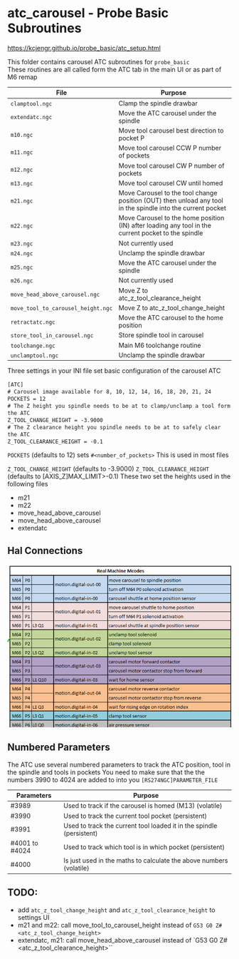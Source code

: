 # atc_carousel - Probe Basic Subroutines

https://kcjengr.github.io/probe_basic/atc_setup.html

This folder contains carousel ATC subroutines for `probe_basic`  
These routines are all called form the ATC tab in the main UI or as part of M6 remap

| File                               | Purpose                                            |
|------------------------------------|----------------------------------------------------|
| `clamptool.ngc`                    | Clamp the spindle drawbar                          |
| `extendatc.ngc`                    | Move the ATC carousel under the spindle            |
| `m10.ngc`                          | Move tool carousel best direction to pocket P      |
| `m11.ngc`                          | Move tool carousel CCW P number of pockets         |
| `m12.ngc`                          | Move tool carousel CW P number of pockets          |
| `m13.ngc`                          | Move tool carousel CW until homed                  |
| `m21.ngc`                          | Move Carousel to the tool change position (OUT) then unload any tool in the spindle into the current pocket  |
| `m22.ngc`                          | Move Carousel to the home position (IN) after loading any tool in the current pocket to the spindle |
| `m23.ngc`                          | Not currently used                                 |
| `m24.ngc`                          | Unclamp the spindle drawbar                        |
| `m25.ngc`                          | Move the ATC carousel under the spindle            |
| `m26.ngc`                          | Not currently used                                 |
| `move_head_above_carousel.ngc`     | Move Z to atc_z_tool_clearance_height              |
| `move_tool_to_carousel_height.ngc` | Move Z to atc_z_tool_change_height                 |
| `retractatc.ngc`                   | Move the ATC carousel to the home position         |
| `store_tool_in_carousel.ngc`       | Store spindle tool in carousel                     |
| `toolchange.ngc`                   | Main M6 toolchange routine                         |
| `unclamptool.ngc`                  | Unclamp the spindle drawbar                        |


Three settings in your INI file set basic configuration of the carousel ATC

```
[ATC]
# Carousel image available for 8, 10, 12, 14, 16, 18, 20, 21, 24
POCKETS = 12
# The Z height you spindle needs to be at to clamp/unclamp a tool form the ATC
Z_TOOL_CHANGE_HEIGHT = -3.9000
# The Z clearance height you spindle needs to be at to safely clear the ATC
Z_TOOL_CLEARANCE_HEIGHT = -0.1

```

`POCKETS` (defaults to 12) sets `#<number_of_pockets>`
This is used in most files


`Z_TOOL_CHANGE_HEIGHT` (defaults to -3.9000)
`Z_TOOL_CLEARANCE_HEIGHT` (defaults to [AXIS_Z]MAX_LIMIT>-0.1)
These two set the heights used in the following files 

* m21
* m22
* move_head_above_carousel
* move_head_above_carousel
* extendatc

## Hal Connections

![HAL Connections need for ATC](/docs_src/source/images/atc_carousel_connections.png)

## Numbered Parameters

The ATC use several numbered parameters to track the ATC position, tool in the spindle and tools in pockets
You need to make sure that the the numbers 3990 to 4024 are added to into you `[RS274NGC]PARAMETER_FILE`

| Parameters     | Purpose                                                              |
|----------------|----------------------------------------------------------------------|
| #3989          | Used to track if the carousel is homed (M13) (volatile)              |
| #3990          | Used to track the current tool pocket (persistent)                   |
| #3991          | Used to track the current tool loaded it in the spindle (persistent) |
| #4001 to #4024 | Used to track which tool is in which pocket (persistent)             |
| #4000          | Is just used in the maths to calculate the above numbers (volatile)  |


## TODO:
* add `atc_z_tool_change_height` and `atc_z_tool_clearance_height` to settings UI
* m21 and m22: call move_tool_to_carousel_height instead of `G53 G0 Z#<atc_z_tool_change_height>`
* extendatc, m21: call move_head_above_carousel instead of `G53 G0 Z#<atc_z_tool_clearance_height>``
